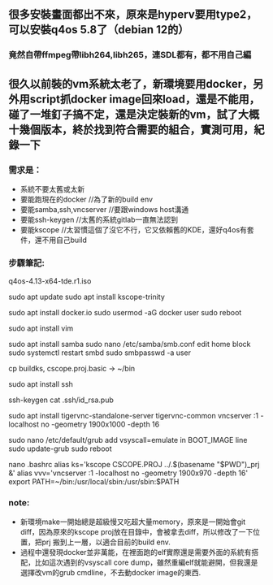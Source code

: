 ## 很多安裝畫面都出不來，原來是hyperv要用type2，可以安裝q4os 5.8了（debian 12的）
### 竟然自帶ffmpeg帶libh264,libh265，連SDL都有，都不用自己編

## 很久以前裝的vm系統太老了，新環境要用docker，另外用script抓docker image回來load，還是不能用，碰了一堆釘子搞不定，還是決定裝新的vm，試了大概十幾個版本，終於找到符合需要的組合，實測可用，紀錄一下

### 需求是：
- 系統不要太舊或太新
- 要能跑現在的docker //為了新的build env
- 要能samba,ssh,vncserver //要跟windows host溝通
- 要能ssh-keygen //太舊的系統gitlab一直無法認到
- 要能kscope //太習慣這個了沒它不行，它又依賴舊的KDE，還好q4os有套件，還不用自己build

### 步驟筆記:

q4os-4.13-x64-tde.r1.iso

sudo apt update
sudo apt install kscope-trinity

sudo apt install docker.io
sudo usermod -aG docker user
sudo reboot

sudo apt install vim

sudo apt install samba
sudo nano /etc/samba/smb.conf
edit home block
sudo systemctl restart smbd
sudo smbpasswd -a user

cp buildks, cscope.proj.basic -> ~/bin

sudo apt install ssh

ssh-keygen
cat .ssh/id_rsa.pub

sudo apt install tigervnc-standalone-server tigervnc-common
vncserver :1 -localhost no -geometry 1900x1000 -depth 16

sudo nano /etc/default/grub
add vsyscall=emulate in BOOT_IMAGE line
sudo update-grub
sudo reboot

nano .bashrc
alias ks='kscope CSCOPE.PROJ ../.$(basename "$PWD")_prj &'
alias vvv='vncserver :1 -localhost no -geometry 1900x970 -depth 16'
export PATH=~/bin:/usr/local/sbin:/usr/sbin:$PATH

### note:
- 新環境make一開始總是超級慢又吃超大量memory，原來是一開始會git diff，因為原來的kscope proj放在目錄中，會被拿去diff，所以修改了一下位置，把prj 搬到上一層，以適合目前的build env.
- 過程中還發現docker並非萬能，在裡面跑的elf實際還是需要外面的系統有搭配，比如這次遇到的vsyscall core dump，雖然重編elf就能避開，但我還是選擇改vm的grub cmdline，不去動docker image的東西.

